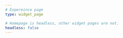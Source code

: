 ```yaml
---
# Expereince page
type: widget_page

# Homepage is headless, other widget pages are not.
headless: false
---
```

